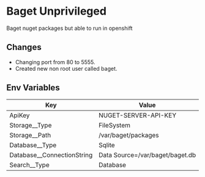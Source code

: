 # Baget Unprivileged

Baget nuget packages but able to run in openshift

## Changes

- Changing port from 80 to 5555.
- Created new non root user called baget.

## Env Variables

| Key                        | Value                           |
| -------------------------- | ------------------------------- |
| ApiKey                     | NUGET-SERVER-API-KEY            |
| Storage__Type              | FileSystem                      |
| Storage__Path              | /var/baget/packages             |
| Database__Type             | Sqlite                          |
| Database__ConnectionString | Data Source=/var/baget/baget.db |
| Search__Type               | Database                        |
